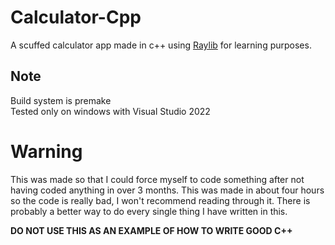 # Calculator-Cpp
A scuffed calculator app made in c++ using [Raylib](https://www.raylib.com/) for learning purposes.

## Note
Build system is premake<br>
Tested only on windows with Visual Studio 2022<br>

# Warning
This was made so that I could force myself to code something after not having coded anything in over 3 months. This was made in about four hours so the code is really bad, I won't recommend reading through it. There is probably a better way to do every single thing I have written in this. <br>

<b>DO NOT USE THIS AS AN EXAMPLE OF HOW TO WRITE GOOD C++</b>
